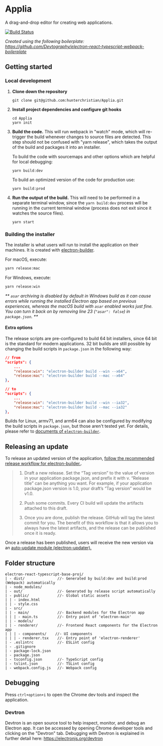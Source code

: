 # Applia

A drag-and-drop editor for creating web applications.

[![Build Status](https://travis-ci.com/hunterchristian/Applia.svg?token=qLzSkFjss8AyEky4m4yq&branch=master)](https://travis-ci.com/hunterchristian/Applia)

_Created using the following boilerplate: https://github.com/Devtography/electron-react-typescript-webpack-boilerplate_

## Getting started

### Local development

1. **Clone down the repository**
   ```
   git clone git@github.com:hunterchristian/Applia.git
   ```
2. **Install project dependencies and configure git hooks**
   ```
   cd Applia
   yarn init
   ```
3. **Build the code.** This will run webpack in "watch" mode, which will re-trigger the build whenever changes to source files are detected. This step should not be confused with "yarn release", which takes the output of the build and packages it into an installer.

   To build the code with sourcemaps and other options which are helpful for local debugging:

   ```
   yarn build:dev
   ```

   To build an optimized version of the code for production use:

   ```
   yarn build:prod
   ```

4. **Run the output of the build.** This will need to be performed in a separate terminal window, since the `yarn build:dev` process will be running in the current terminal window (process does not exit since it watches the source files).
   ```
   yarn start
   ```

### Building the installer

The installer is what users will run to install the application on their machines. It is created with [electron-builder](https://github.com/electron-userland/electron-builder).

For macOS, execute:

```bash
yarn release:mac
```

For Windows, execute:

```bash
yarn release:win
```

_** `asar` archiving is disabled by default in Windows build as it can cause
errors while running the installed Electron app based on previous experiences,
whereas the macOS build with `asar` enabled works just fine. You can turn it
back on by removing line 23 (`"asar": false`) in `package.json`. **_

#### Extra options

The release scripts are pre-configured to build 64 bit installers, since 64 bit
is the standard for modern applications. 32 bit builds are still
possible by changing the build scripts in `package.json` in the following way:

```json
// from
"scripts": {
    ...
    "release:win": "electron-builder build --win --x64",
    "release:mac": "electron-builder build --mac --x64"
},

// to
"scripts": {
    ...
    "release:win": "electron-builder build --win --ia32",
    "release:mac": "electron-builder build --mac --ia32"
},
```

Builds for Linux, armv71, and arm64 can also be configured by modifying the
build scripts in `package.json`, but those aren't tested yet. For details,
please refer to [documents of `electron-builder`](https://www.electron.build/cli).

## Releasing an update

To release an updated version of the application, [follow the recommended release workflow for electron-builder.](https://www.electron.build/configuration/publish#recommended-github-releases-workflow).

> 1. Draft a new release. Set the “Tag version” to the value of version in your application package.json, and prefix it with v. “Release title” can be anything you want. For example, if your application package.json version is 1.0, your draft’s “Tag version” would be v1.0.
>
> 2. Push some commits. Every CI build will update the artifacts attached to this draft.
>
> 3. Once you are done, publish the release. GitHub will tag the latest commit for you.
>    The benefit of this workflow is that it allows you to always have the latest artifacts, and the release can be published once it is ready.

Once a release has been published, users will receive the new version via an [auto-update module (electron-updater).](https://www.electron.build/auto-update#private-github-update-repo)

## Folder structure

```
electron-react-typescript-base-proj/
| - dist/               //- Generated by build:dev and build:prod (Webpack) automatically
| - node_modules/
| - out/                //- Generated by release script automatically
| - public/             //- Global static assets
| | - index.html
| | - style.css
| - src/
| | - main/             //- Backend modules for the Electron app
| | | - main.ts         //- Entry point of 'electron-main'
| | - models/
| | - renderer/         //- Frontend React components for the Electron app
| | | - components/    //- UI components
| | | - renderer.tsx    //- Entry point of 'electron-renderer'
| - .eslintrc           //- ESLint config
| - .gitignore
| - package-lock.json
| - package.json
| - tsconfig.json       //- TypeScript config
| - tslint.json         //- TSLint config
| - webpack.config.js   //- Webpack config
```

## Debugging

Press `ctrl+option+i` to open the Chrome dev tools and inspect the application.

### Devtron

Devtron is an open source tool to help inspect, monitor, and debug an Electron app. It can be accessed by opening Chrome developer tools and clicking on the "Devtron" tab. Debugging with Devtron is explained in further detail here: https://electronjs.org/devtron
